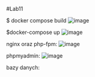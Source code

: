 #Lab11

$ docker compose build
![image](https://github.com/uladdzerzh/TCH-lab11/assets/61791586/0517e771-c4c2-4dd7-a673-c854ccc5965a)

$docker-compose up
![image](https://github.com/uladdzerzh/TCH-lab11/assets/61791586/6d4e8c29-33e2-450d-a7fe-452906abcb5d)

nginx oraz php-fpm:
![image](https://github.com/uladdzerzh/TCH-lab11/assets/61791586/d2fa693e-22da-4e20-bbff-69d4ede078f0)

phpmyadmin:
![image](https://github.com/uladdzerzh/TCH-lab11/assets/61791586/6408da75-f55a-4496-9525-70eb9b6c7fb5)


bazy danych:


